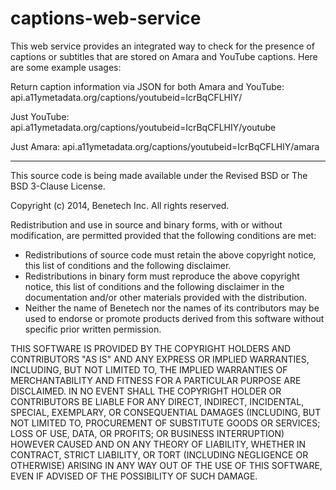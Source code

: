 captions-web-service
====================

This web service provides an integrated way to check for the presence of captions or subtitles that are stored on Amara and YouTube captions.  Here are some example usages:

Return caption information via JSON for both Amara and YouTube:
  api.a11ymetadata.org/captions/youtubeid=IcrBqCFLHIY/

Just YouTube:
  api.a11ymetadata.org/captions/youtubeid=IcrBqCFLHIY/youtube

Just Amara:
  api.a11ymetadata.org/captions/youtubeid=IcrBqCFLHIY/amara


-------------
This source code is being made available under the Revised BSD or The BSD 3-Clause License.

Copyright (c) 2014, Benetech Inc.
All rights reserved.

Redistribution and use in source and binary forms, with or without modification, are permitted provided that the following conditions are met:

- Redistributions of source code must retain the above copyright notice, this list of conditions and the following disclaimer.
- Redistributions in binary form must reproduce the above copyright notice, this list of conditions and the following disclaimer in the documentation and/or other materials provided with the distribution.
- Neither the name of Benetech nor the names of its contributors may be used to endorse or promote products derived from this software without specific prior written permission.

THIS SOFTWARE IS PROVIDED BY THE COPYRIGHT HOLDERS AND CONTRIBUTORS "AS IS" AND ANY EXPRESS OR IMPLIED WARRANTIES, INCLUDING, BUT NOT LIMITED TO, THE IMPLIED WARRANTIES OF MERCHANTABILITY AND FITNESS FOR A PARTICULAR PURPOSE ARE DISCLAIMED. IN NO EVENT SHALL THE COPYRIGHT HOLDER OR CONTRIBUTORS BE LIABLE FOR ANY DIRECT, INDIRECT, INCIDENTAL, SPECIAL, EXEMPLARY, OR CONSEQUENTIAL DAMAGES (INCLUDING, BUT NOT LIMITED TO, PROCUREMENT OF SUBSTITUTE GOODS OR SERVICES; LOSS OF USE, DATA, OR PROFITS; OR BUSINESS INTERRUPTION) HOWEVER CAUSED AND ON ANY THEORY OF LIABILITY, WHETHER IN CONTRACT, STRICT LIABILITY, OR TORT (INCLUDING NEGLIGENCE OR OTHERWISE) ARISING IN ANY WAY OUT OF THE USE OF THIS SOFTWARE, EVEN IF ADVISED OF THE POSSIBILITY OF SUCH DAMAGE.


